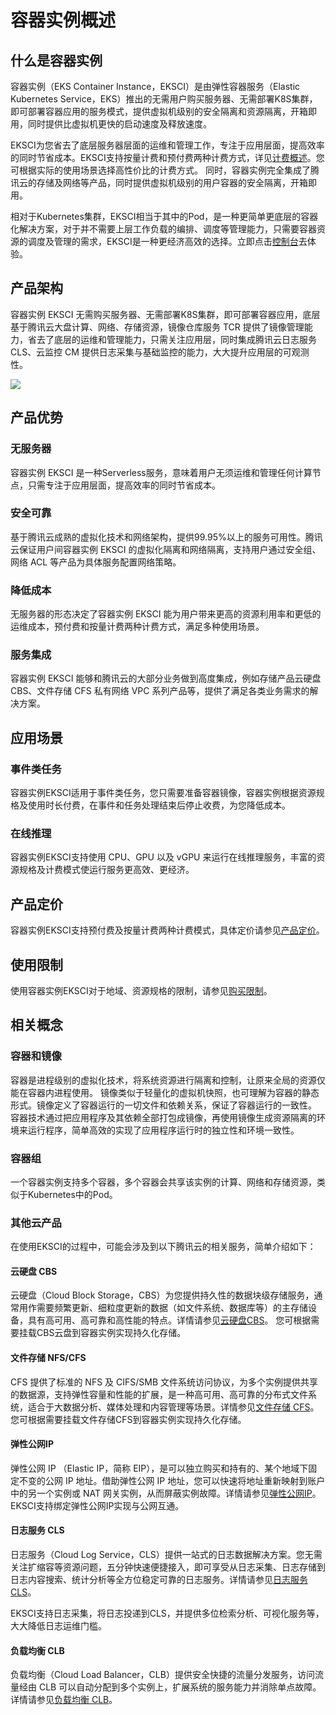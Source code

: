# 容器实例概述
## 什么是容器实例
容器实例（EKS Container Instance，EKSCI）是由弹性容器服务（Elastic Kubernetes Service，EKS）推出的无需用户购买服务器、无需部署K8S集群，即可部署容器应用的服务模式，提供虚拟机级别的安全隔离和资源隔离，开箱即用，同时提供比虚拟机更快的启动速度及释放速度。

EKSCI为您省去了底层服务器层面的运维和管理工作，专注于应用层面，提高效率的同时节省成本。EKSCI支持按量计费和预付费两种计费方式，详见[计费概述](https://cloud.tencent.com/document/product/457/39807)。您可根据实际的使用场景选择高性价比的计费方式。
同时，容器实例完全集成了腾讯云的存储及网络等产品，同时提供虚拟机级别的用户容器的安全隔离，开箱即用。

相对于Kubernetes集群，EKSCI相当于其中的Pod，是一种更简单更底层的容器化解决方案，对于并不需要上层工作负载的编排、调度等管理能力，只需要容器资源的调度及管理的需求，EKSCI是一种更经济高效的选择。立即点击[控制台](https://console.cloud.tencent.com/tke2/eksci/list?rid=1)去体验。


## 产品架构
容器实例 EKSCI 无需购买服务器、无需部署K8S集群，即可部署容器应用，底层基于腾讯云大盘计算、网络、存储资源，镜像仓库服务 TCR 提供了镜像管理能力，省去了底层的运维和管理能力，只需关注应用层，同时集成腾讯云日志服务 CLS、云监控 CM 提供日志采集与基础监控的能力，大大提升应用层的可观测性。

![](https://main.qcloudimg.com/raw/9e3a2b6c55f7a47f8328c6f9476186d7.png)


## 产品优势
### 无服务器
容器实例 EKSCI 是一种Serverless服务，意味着用户无须运维和管理任何计算节点，只需专注于应用层面，提高效率的同时节省成本。

### 安全可靠
基于腾讯云成熟的虚拟化技术和网络架构，提供99.95%以上的服务可用性。腾讯云保证用户间容器实例 EKSCI 的虚拟化隔离和网络隔离，支持用户通过安全组、网络 ACL 等产品为具体服务配置网络策略。

### 降低成本
无服务器的形态决定了容器实例 EKSCI 能为用户带来更高的资源利用率和更低的运维成本，预付费和按量计费两种计费方式，满足多种使用场景。

### 服务集成
容器实例 EKSCI 能够和腾讯云的大部分业务做到高度集成，例如存储产品云硬盘 CBS、文件存储 CFS 私有网络 VPC 系列产品等，提供了满足各类业务需求的解决方案。


## 应用场景
### 事件类任务
容器实例EKSCI适用于事件类任务，您只需要准备容器镜像，容器实例根据资源规格及使用时长付费，在事件和任务处理结束后停止收费，为您降低成本。

### 在线推理
容器实例EKSCI支持使用 CPU、GPU 以及 vGPU 来运行在线推理服务，丰富的资源规格及计费模式使运行服务更高效、更经济。


## 产品定价
容器实例EKSCI支持预付费及按量计费两种计费模式，具体定价请参见[产品定价](https://cloud.tencent.com/document/product/457/39806)。

## 使用限制
使用容器实例EKSCI对于地域、资源规格的限制，请参见[购买限制](https://cloud.tencent.com/document/product/457/39821)。

## 相关概念
### 容器和镜像
容器是进程级别的虚拟化技术，将系统资源进行隔离和控制，让原来全局的资源仅能在容器内进程使用。
镜像类似于轻量化的虚拟机快照，也可理解为容器的静态形式。镜像定义了容器运行的一切文件和依赖关系，保证了容器运行的一致性。
容器技术通过把应用程序及其依赖全部打包成镜像，再使用镜像生成资源隔离的环境来运行程序，简单高效的实现了应用程序运行时的独立性和环境一致性。
### 容器组
一个容器实例支持多个容器，多个容器会共享该实例的计算、网络和存储资源，类似于Kubernetes中的Pod。
### 其他云产品
在使用EKSCI的过程中，可能会涉及到以下腾讯云的相关服务，简单介绍如下：
#### 云硬盘 CBS
云硬盘（Cloud Block Storage，CBS）为您提供持久性的数据块级存储服务，通常用作需要频繁更新、细粒度更新的数据（如文件系统、数据库等）的主存储设备，具有高可用、高可靠和高性能的特点。详情请参见[云硬盘CBS](https://cloud.tencent.com/document/product/362/2345)。
您可根据需要挂载CBS云盘到容器实例实现持久化存储。

#### 文件存储 NFS/CFS
CFS 提供了标准的 NFS 及 CIFS/SMB 文件系统访问协议，为多个实例提供共享的数据源，支持弹性容量和性能的扩展，是一种高可用、高可靠的分布式文件系统，适合于大数据分析、媒体处理和内容管理等场景。详情参见[文件存储 CFS](https://cloud.tencent.com/document/product/582/9127)。
您可根据需要挂载文件存储CFS到容器实例实现持久化存储。

#### 弹性公网IP
弹性公网 IP （Elastic IP，简称 EIP），是可以独立购买和持有的、某个地域下固定不变的公网 IP 地址。借助弹性公网 IP 地址，您可以快速将地址重新映射到账户中的另一个实例或 NAT 网关实例，从而屏蔽实例故障。详情请参见[弹性公网IP](https://cloud.tencent.com/document/product/213/5733)。
EKSCI支持绑定弹性公网IP实现与公网互通。

#### 日志服务 CLS
日志服务（Cloud Log Service，CLS）提供一站式的日志数据解决方案。您无需关注扩缩容等资源问题，五分钟快速便捷接入，即可享受从日志采集、日志存储到日志内容搜索、统计分析等全方位稳定可靠的日志服务。详情请参见[日志服务 CLS](https://cloud.tencent.com/document/product/614/11254)。

EKSCI支持日志采集，将日志投递到CLS，并提供多位检索分析、可视化服务等，大大降低日志运维门槛。
#### 负载均衡 CLB
负载均衡（Cloud Load Balancer，CLB）提供安全快捷的流量分发服务，访问流量经由 CLB 可以自动分配到多个实例上，扩展系统的服务能力并消除单点故障。详情请参见[负载均衡 CLB](https://cloud.tencent.com/document/product/214/524)。

